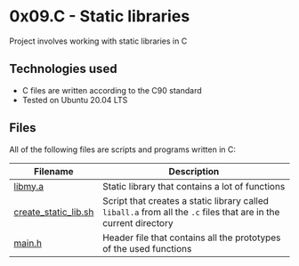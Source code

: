 # 0x09.C - Static libraries

Project involves working with static libraries in C

## Technologies used
* C files are written according to the C90 standard
* Tested on Ubuntu 20.04 LTS

## Files
All of the following files are scripts and programs written in C:

| Filename | Description |
| -------- | ----------- |
| [libmy.a](./libmy.a) | Static library that contains a lot of functions |
| [create_static_lib.sh](./create_static_lib.sh) | Script that creates a static library called `liball.a` from all the `.c` files that are in the current directory |
| [main.h](./main.h) | Header file that contains all the prototypes of the used functions |

